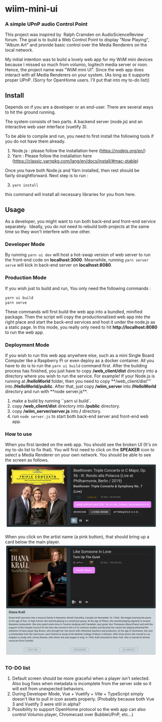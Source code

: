 # wiim-mini-ui

### A simple UPnP audio Control Point

This project was inspired by  Ralph Cramden on AudioScienceReview forum. The goal is to build a Web Control Point to display "Now Playing", "Album Art" and provide basic control over the Media Renderers on the local network.

My initial intention was to build a lovely web app for my WiiM mini devices because I missed so much from volumio, logitech media server or roon. Hence, the project name was "WiiM mini UI". Since the web app does interact with all Media Renderers on your system. (As long as it supports proper UPnP. (Sorry for OpenHome users. I'll put that into my to-do list))

## Install

Depends on if you are a developer or an end-user. There are several ways to hit the ground running.

The system consists of two parts. A backend server (node.js) and an interactive web user interface (vuetify 3).

To be able to compile and run, you need to first install the following tools if you do not have them already.

1. Node.js : please follow the installation here (https://nodejs.org/en/)
2. Yarn : Please follow the installation here (https://classic.yarnpkg.com/lang/en/docs/install/#mac-stable)

Once you have both Node.js and Yarn installed, then rest should be fairly straightforward.
Next step is to run :

3. `yarn install`

this command will install all necessary libraries for you from here.

## Usage

As a developer, you might want to run both back-end and front-end service separately.  Ideally, you do not need to rebuild both projects at the same time so they won't interfere with one other.

### Developer Mode

By running `yarn ui dev` will host a hot-swap version of web server to run the front-end code on **localhost:3000**. Meanwhile, running `yarn server serve` will kick in back-end server on **localhost:8080**.

### Production Mode

If you wish just to build and run, You only need the following commands :

```
yarn ui build
yarn serve
```

These commands will first build the web app into a bundled, minified package. Then the script will copy the productionalized web app into the right place and start the back-end services and host it under the node.js as a static page. In this mode, you really only need to hit **http://localhost:8080** to run the web app.

### Deployment Mode

If you wish to run this web app anywhere else, such as a mini Single Board Computer like a Raspberry Pi or even deploy as a docker container. All you have to do is to run the `yarn ui build` command first. After the building process has finished, you just have to copy **/web_client/dist** directory into a directory where you wish to run the service. For example! If your Node.js is running at **/helloWorld** folder, then you need to copy **/web_client/dist"" into **/HelloWorld/public**. After that, just copy **/wiim_server** into **/HelloWorld** directory and run with **node server.js\*\*.

1. make a build by running ``yarn ui build`.
2. copy **/web_client/dist** directory into **<destination>/public** directory.
3. copy **/wiim_server/server.js** into **<destination>/** directory.
4. run `node server.js` to start both back-end server and front-end web app.

### How to use

When you first landed on the web app. You should see the broken UI (It's on my to-do list to fix that). You will first need to click on the **SPEAKER** icon to select a Media Renderer on your own network. You should be able to see the screen as follows.
<img title="Select a Media Renderer" alt="Alt text" src="./assets/select_player.jpg">

When you click on the artist name (a pink button), that should bring up a card below the main player.
<img title="Select a Media Renderer" alt="Alt text" src="./assets/display_biography.jpg">

### TO-DO list

1. Default screen should be more graceful when a player isn't selected. Also bug fixes when metadata is incomplete from the server side so it will exit from unexpected behaviors.
2. During Developer Mode, Vue + Vuetify + Vite + TypeScript simply doesn't like to pull in icon assets properly. (Probably because both Vue 3 and Vuetify 3 were still in alpha?
3. Possibility to support OpenHome protocol so the web app can also control Volumio player, Chromecast over BubbleUPnP, etc...)
